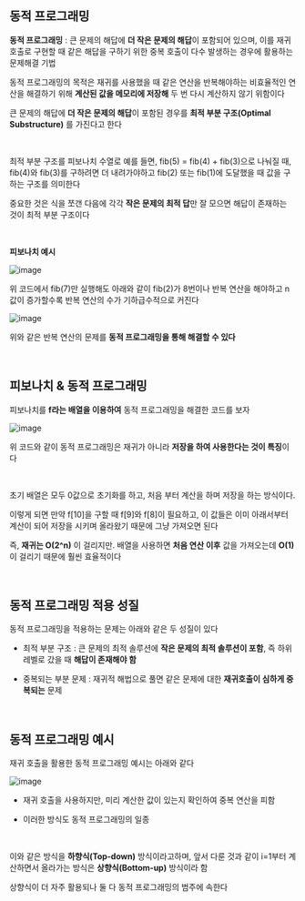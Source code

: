 ## 동적 프로그래밍

**동적 프로그래밍** : 큰 문제의 해답에 **더 작은 문제의 해답**이 포함되어 있으며, 이를 재귀호출로 구현할 때 같은 해답을 구하기 위한 중복 호출이 다수 발생하는 경우에 활용하는 문제해결 기법

동적 프로그래밍의 목적은 재귀를 사용했을 때 같은 연산을 반복해야하는 비효율적인 연산을 해결하기 위해 **계산된 값을 메모리에 저장해** 두 번 다시 계산하지 않기 위함이다 

큰 문제의 해답에 **더 작은 문제의 해답**이 포함된 경우를 **최적 부분 구조(Optimal Substructure)** 를 가진다고 한다

<br/>

최적 부분 구조를 피보나치 수열로 예를 들면, fib(5) = fib(4) + fib(3)으로 나눠질 때, fib(4)와 fib(3)를 구하려면 더 내려가야하고 fib(2) 또는 fib(1)에 도달했을 때 값을 구하는 구조를 의미한다 

중요한 것은 식을 쪼갠 다음에 각각 **작은 문제의 최적 답**만 잘 모으면 해답이 존재하는 것이 최적 부분 구조이다

<br/>

**피보나치 예시**

![image](https://github.com/user-attachments/assets/5b8af235-fc63-454e-90de-3b32b803d994)

위 코드에서 fib(7)만 실행해도 아래와 같이 fib(2)가 8번이나 반복 연산을 해야하고 n값이 증가할수록 반복 연산의 수가 기하급수적으로 커진다 

![image](https://github.com/user-attachments/assets/8afaf7f2-5c45-494c-a2fc-81c0aecd1a13)

위와 같은 반복 연산의 문제를 **동적 프로그래밍을 통해 해결할 수 있다**

<br/>

## 피보나치 & 동적 프로그래밍

피보나치를 **f라는 배열을 이용하여** 동적 프로그래밍을 해결한 코드를 보자 

![image](https://github.com/user-attachments/assets/24408eed-5592-4730-870e-2a4a743e28c0)

위 코드와 같이 동적 프로그래밍은 재귀가 아니라 **저장을 하여 사용한다는 것이 특징**이다

<br/>

초기 배열은 모두 0값으로 초기화를 하고, 처음 부터 계산을 하며 저장을 하는 방식이다. 

이렇게 되면 만약 f[10]을 구할 때 f[9]와 f[8]이 필요하고, 이 값들은 이미 아래서부터 계산이 되어 저장을 시키며 올라왔기 때문에 그냥 가져오면 된다

즉, **재귀는 O(2^n)** 이 걸리지만. 배열을 사용하면 **처음 연산 이후** 값을 가져오는데 **O(1)** 이 걸리기 때문에 훨씬 효율적이다 

<br/>

## 동적 프로그래밍 적용 성질 

동적 프로그래밍을 적용하는 문제는 아래와 같은 두 성질이 있다 

- 최적 부분 구조 :  큰 문제의 최적 솔루션에 **작은 문제의 최적 솔루션이 포함**, 즉 하위 레벨로 갔을 때 **해답이 존재해야 함**

- 중복되는 부분 문제 : 재귀적 해법으로 풀면 같은 문제에 대한 **재귀호출이 심하게 중복되는** 문제 

<br/>

## 동적 프로그래밍 예시 

재귀 호출을 활용한 동적 프로그래밍 예시는 아래와 같다 

![image](https://github.com/user-attachments/assets/0267ecc7-742f-4e6c-86a0-9e03b9463a29)

- 재귀 호출을 사용하지만, 미리 계산한 값이 있는지 확인하여 중복 연산을 피함

- 이러한 방식도 동적 프로그래밍의 일종

<br/>

이와 같은 방식을 **하향식(Top-down)** 방식이라고하며, 앞서 다룬 것과 같이 i=1부터 계산하면서 올라가는 방식은 **상향식(Bottom-up)** 방식이라 함

상향식이 더 자주 활용되나 둘 다 동적 프로그래밍의 범주에 속한다 



















